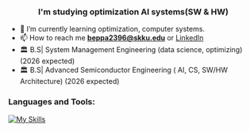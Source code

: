 <h3 align="center">I'm studying optimization AI systems(SW & HW)</h3>

- 🌱 I’m currently learning optimization, computer systems. 
- 📫 How to reach me **beppa2396@skku.edu** or [LinkedIn](https://www.linkedin.com/in/seokho-han-ab94b1306)
- 🏛️ B.S| System Management Engineering      (data science, optimizing)(2026 expected)
- 🏛️ B.S| Advanced Semiconductor Engineering ( AI, CS, SW/HW Architecture)  (2026 expected)
  



<h3 align="left">Languages and Tools:</h3>

[![My Skills](https://skillicons.dev/icons?i=java,python,c,flask,fastapi,postman,linux,raspberrypi,pytorch,redis,spring,tensorflow,docker,scikitlearn,mysql&theme=light)](https://skillicons.dev)
